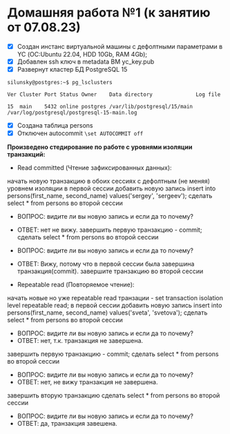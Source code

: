 # Домашняя работа №1 (к занятию от 07.08.23)

- [x] Cоздан инстанс виртуальной машины с дефолтными параметрами в YC (ОС:Ubuntu 22.04, HDD 10Gb, RAM 4Gb);
- [x] Добавлен ssh ключ в metadata ВМ yc_key.pub
- [x] Развернут кластер БД PostgreSQL 15

`silunsky@postgres:~$ pg_lsclusters`

`Ver Cluster Port Status Owner    Data directory              Log file`

`15  main    5432 online postgres /var/lib/postgresql/15/main /var/log/postgresql/postgresql-15-main.log`
- [x] Создана таблица persons
- [x] Отключен autocommit
`\set AUTOCOMMIT off`

**Произведено стедирование по работе с уровнями изоляции транзакций:**
- Read committed (Чтение зафиксированных данных):

начать новую транзакцию в обоих сессиях с дефолтным (не меняя) уровнем изоляции
в первой сессии добавить новую запись insert into persons(first_name, second_name) values('sergey', 'sergeev');
сделать select * from persons во второй сессии

- ВОПРОС: видите ли вы новую запись и если да то почему? 
- ОТВЕТ:  нет не вижу.
завершить первую транзакцию - commit;
сделать select * from persons во второй сессии
- ВОПРОС: видите ли вы новую запись и если да то почему? 
- ОТВЕТ: Вижу, потому что в первой сессии была завершина транзакция(commit).
завершите транзакцию во второй сессии

- Repeatable read (Повторяемое чтение):
  
начать новые но уже repeatable read транзации - set transaction isolation level repeatable read;
в первой сессии добавить новую запись insert into persons(first_name, second_name) values('sveta', 'svetova');
сделать select * from persons во второй сессии

- ВОПРОС: видите ли вы новую запись и если да то почему?
- ОТВЕТ: нет, т.к. транзакция не завершена.

завершить первую транзакцию - commit;
сделать select * from persons во второй сессии

- ВОПРОС: видите ли вы новую запись и если да то почему?
- ОТВЕТ: нет, не вижу транзакция не завершена.
  
завершить вторую транзакцию
сделать select * from persons во второй сессии

- ВОПРОС: видите ли вы новую запись и если да то почему?
- ОТВЕТ: да, транзакция завешена.
